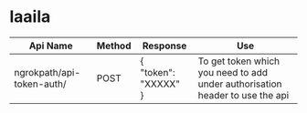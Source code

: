 # laaila
| Api Name | Method | Response | Use
| --- | --- | --- | --- | 
| ngrokpath/api-token-auth/ | POST | {<br/>"token": "XXXXX"<br/>} | To get token which you need to add under authorisation header to use the api 

